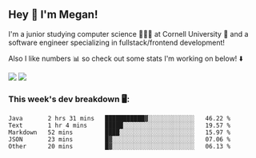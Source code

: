 ## Hey 👋 I'm Megan! 
I'm a junior studying computer science 👩🏻‍💻 at Cornell University 🐻 and a software engineer specializing in fullstack/frontend development!

Also I like numbers 📊 so check out some stats I'm working on below! ⬇️

<img src="https://github-readme-stats.vercel.app/api?username=meganyin13&show_icons=true&hide=stars&count_private=true" />

<img src="https://github-readme-stats.vercel.app/api/top-langs/?username=meganyin13&layout=compact&hide=Jupyter%20Notebook" />

### This week's dev breakdown 🖥:
<!--START_SECTION:waka-->
```text
Java       2 hrs 31 mins   ███████████▓░░░░░░░░░░░░░   46.22 % 
Text       1 hr 4 mins     █████░░░░░░░░░░░░░░░░░░░░   19.57 % 
Markdown   52 mins         ████░░░░░░░░░░░░░░░░░░░░░   15.97 % 
JSON       23 mins         █▓░░░░░░░░░░░░░░░░░░░░░░░   07.06 % 
Other      20 mins         █▓░░░░░░░░░░░░░░░░░░░░░░░   06.13 % 
```
<!--END_SECTION:waka-->